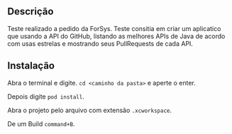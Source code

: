 ## Descrição

Teste realizado a pedido da ForSys.
Teste consitia em criar um aplicatico que usando a API do GitHub, listando as melhores APIs de Java de acordo com usas estrelas e mostrando seus PullRequests de cada API.

## Instalação

Abra o terminal e digite. `cd <caminho da pasta>` e aperte o enter.

Depois digite `pod install`.

Abra o projeto pelo arquivo com extensão `.xcworkspace`.

De um Build `command+B`.

